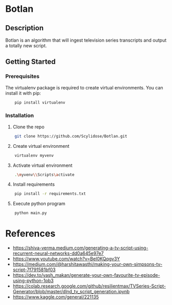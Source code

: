 # Botlan

## Description 

Botlan is an algorithm that will ingest television series transcripts and output a totally new script.

## Getting Started

### Prerequisites

The virtualenv package is required to create virtual environments. You can install it with pip:
```sh
    pip install virtualenv
```

### Installation

1. Clone the repo
```sh
    git clone https://github.com/Scylidose/Botlan.git
```

2. Create virtual environment
```sh
    virtualenv myvenv
```

3. Activate virtual environment

```sh
    .\myvenv\\Scripts\activate
```

4. Install requirements

```sh
    pip install -r requirements.txt
```

5. Execute python program

```sh
    python main.py
```

# References 

- https://shiva-verma.medium.com/generating-a-tv-script-using-recurrent-neural-networks-dd0a645e97e7
- https://www.youtube.com/watch?v=BeI0KQqgv3Y 
- https://medium.com/@harshitawasthi/making-your-own-simpsons-tv-script-7f791581bf03
- https://dev.to/yash_makan/generate-your-own-favourite-tv-episode-using-python-1pb3 
- https://colab.research.google.com/github/resilientmax/TVSeries-Script-Generator/blob/master/dlnd_tv_script_generation.ipynb
- https://www.kaggle.com/general/221135
